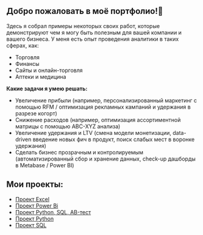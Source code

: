## Добро пожаловать в моё портфолио!👋

Здесь я собрал примеры некоторых своих работ, которые демонстрируют чем я могу быть полезным для вашей компании и вашего бизнеса. У меня есть опыт проведения аналитики в таких сферах, как:
- Торговля
- Финансы
- Сайты и онлайн-торговля
- Аптеки и медицина

**Какие задачи я умею решать:**

- Увеличение прибыли (например, персонализированный маркетинг с помощью RFM / оптимизация рекламных кампаний и удержания в разрезе когорт)
- Снижение расходов (например, оптимизация ассортиментной матрицы с помощью ABC-XYZ анализа)
- Увеличение удержания и LTV (смена модели монетизации, data-driven введение новых фич в продукт, поиск слабых мест в воронке удержания)
- Сделать бизнес прозрачным и контролируемым (автоматизированный сбор и хранение данных, check-up дашборды в Metabase / Power BI)

## Мои проекты: 

- [Проект Excel](https://github.com/KanevPavel/projects/tree/main/%D0%9F%D1%80%D0%BE%D0%B5%D0%BA%D1%82%20Ex%D1%81el)
- [Проект Power Bi](https://github.com/KanevPavel/projects/tree/main/%D0%9F%D1%80%D0%BE%D0%B5%D0%BA%D1%82%20Power%20Bi)
- [Проект Python, SQL, AB-тест](https://github.com/KanevPavel/projects/tree/main/%D0%9F%D1%80%D0%BE%D0%B5%D0%BA%D1%82%20Python%2C%20SQL%2C%20AB-%D1%82%D0%B5%D1%81%D1%82)
- [Проект Python](https://github.com/KanevPavel/projects/tree/main/%D0%9F%D1%80%D0%BE%D0%B5%D0%BA%D1%82%20Python)
- [Проект SQL](https://github.com/KanevPavel/projects/tree/main/%D0%9F%D1%80%D0%BE%D0%B5%D0%BA%D1%82%20SQL)